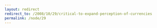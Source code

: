 ```yaml
---
layout: redirect
redirect_to: /2008/10/29/critical-to-expand-perception-of-currencies
permalink: /node/29
---
```

